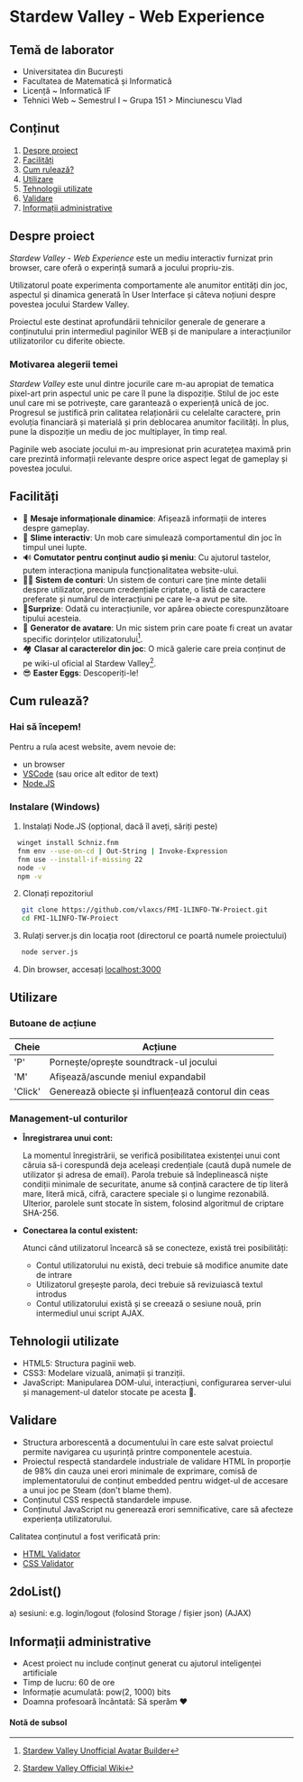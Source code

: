 # Stardew Valley - Web Experience
## **Temă de laborator**
- Universitatea din București
- Facultatea de Matematică și Informatică
- Licență ~ Informatică IF
- Tehnici Web ~ Semestrul I ~ Grupa 151 > Minciunescu Vlad

## **Conținut**

1. [Despre proiect](#despre-proiect)
2. [Facilități](#facilități)
3. [Cum rulează?](#cum-rulează)
4. [Utilizare](#utilizare)
5. [Tehnologii utilizate](#tehnologii-utilizate)
6. [Validare](#validare)
7. [Informații administrative](#informații-administrative)

## **Despre proiect**

*Stardew Valley - Web Experience* este un mediu interactiv furnizat prin browser, care oferă o experință sumară a jocului propriu-zis.

Utilizatorul poate experimenta comportamente ale anumitor entități din joc, aspectul și dinamica generată în User Interface și câteva noțiuni despre povestea jocului Stardew Valley.

Proiectul este destinat aprofundării tehnicilor generale de generare a conținutului prin intermediul paginilor WEB și de manipulare a interacțiunilor utilizatorilor cu diferite obiecte.

### Motivarea alegerii temei

*Stardew Valley* este unul dintre jocurile care m-au apropiat de tematica pixel-art prin aspectul unic pe care îl pune la dispoziție. Stilul de joc este unul care mi se potrivește, care garantează o experiență unică de joc. Progresul se justifică prin calitatea relaționării cu celelalte caractere, prin evoluția financiară și materială și prin deblocarea anumitor facilități. În plus, pune la dispoziție un mediu de joc multiplayer, în timp real.

Paginile web asociate jocului m-au impresionat prin acuratețea maximă prin care prezintă informații relevante despre orice aspect legat de gameplay și povestea jocului.




## **Facilități**

- 📝 **Mesaje informaționale dinamice**: Afișează informații de interes despre gameplay.
- 🍙 **Slime interactiv**: Un mob care simulează comportamentul din joc în timpul unei lupte.
- 🔊 **Comutator pentru conținut audio și meniu**: Cu ajutorul tastelor, putem interacționa manipula funcționalitatea website-ului.
- 👨‍💼 **Sistem de conturi**: Un sistem de conturi care ține minte detalii despre utilizator, precum credențiale criptate, o listă de caractere preferate și numărul de interacțiuni pe care le-a avut pe site.
- 🌟**Surprize**: Odată cu interacțiunile, vor apărea obiecte corespunzătoare tipului acesteia.
- 🎨 **Generator de avatare**: Un mic sistem prin care poate fi creat un avatar specific dorințelor utilizatorului[^1].
- 🏘 **Clasar al caracterelor din joc**: O mică galerie care preia conținut de pe wiki-ul oficial al Stardew Valley[^2].
- 😎 **Easter Eggs**: Descoperiți-le!

## **Cum rulează?**

### Hai să începem!

Pentru a rula acest website, avem nevoie de:
- un browser
- [VSCode](https://code.visualstudio.com/) (sau orice alt editor de text)
- [Node.JS](https://nodejs.org/en)

### Instalare (Windows)

1. Instalați Node.JS (opțional, dacă îl aveți, săriți peste)
```bash
  winget install Schniz.fnm
  fnm env --use-on-cd | Out-String | Invoke-Expression
  fnm use --install-if-missing 22
  node -v
  npm -v
```
2. Clonați repozitoriul
```bash
   git clone https://github.com/vlaxcs/FMI-1LINFO-TW-Proiect.git
   cd FMI-1LINFO-TW-Proiect
```
3. Rulați server.js din locația root (directorul ce poartă numele proiectului)
```bash
   node server.js
```
4. Din browser, accesați [localhost:3000](http://localhost:3000/)

## **Utilizare**

### **Butoane de acțiune**

| Cheie   | Acțiune                                             |
|---------|-----------------------------------------------------|
| 'P'     | Pornește/oprește soundtrack-ul jocului
| 'M'     | Afișează/ascunde meniul expandabil
| 'Click' | Generează obiecte și influențează contorul din ceas

### **Management-ul conturilor**

- **Înregistrarea unui cont:**

  La momentul înregistrării, se verifică posibilitatea existenței unui cont căruia să-i corespundă deja aceleași credențiale (caută după numele de utilizator și adresa de email).
  Parola trebuie să îndeplinească niște condiții minimale de securitate, anume să conțină caractere de tip literă mare, literă mică, cifră, caractere speciale și o lungime rezonabilă.
  Ulterior, parolele sunt stocate în sistem, folosind algoritmul de criptare SHA-256.

- **Conectarea la contul existent:**

  Atunci când utilizatorul încearcă să se conecteze, există trei posibilități:
    - Contul utilizatorului nu există, deci trebuie să modifice anumite date de intrare
    - Utilizatorul greșește parola, deci trebuie să revizuiască textul introdus
    - Contul utilizatorului există și se creează o sesiune nouă, prin intermediul unui script AJAX.

## **Tehnologii utilizate**
- HTML5: Structura paginii web.
- CSS3: Modelare vizuală, animații și tranziții.
- JavaScript: Manipularea DOM-ului, interacțiuni, configurarea server-ului și management-ul datelor stocate pe acesta 🍪.

## **Validare**
- Structura arborescentă a documentului în care este salvat proiectul permite navigarea cu ușurință printre componentele acestuia.
- Proiectul respectă standardele industriale de validare HTML în proporție de 98% din cauza unei erori minimale de exprimare, comisă de implementatorului de conținut embedded pentru widget-ul de accesare a unui joc pe Steam (don't blame them). 
- Conținutul CSS respectă standardele impuse.
- Conținutul JavaScript nu generează erori semnificative, care să afecteze experiența utilizatorului.

Calitatea conținutul a fost verificată prin:
- [HTML Validator](https://validator.w3.org/)
- [CSS Validator](https://jigsaw.w3.org/css-validator/)

## 2doList()

a) sesiuni: e.g. login/logout (folosind Storage / fișier json) (AJAX)

## **Informații administrative**
- Acest proiect nu include conținut generat cu ajutorul inteligenței artificiale
- Timp de lucru: 60 de ore
- Informație acumulată: pow(2, 1000) bits
- Doamna profesoară încântată: Să sperăm ❤

#### Notă de subsol
[^1]: [Stardew Valley Unofficial Avatar Builder](https://jazzybee.itch.io/sdvcharactercreator)
[^2]: [Stardew Valley Official Wiki](https://stardewvalleywiki.com/Stardew_Valley_Wiki)
